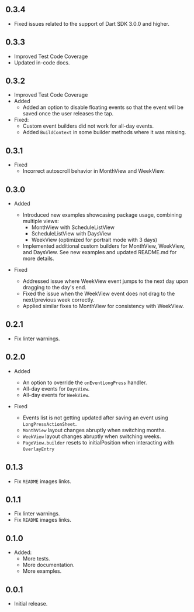 ## 0.3.4

- Fixed issues related to the support of Dart SDK 3.0.0 and higher.

## 0.3.3

- Improved Test Code Coverage
- Updated in-code docs.

## 0.3.2

- Improved Test Code Coverage
- Added
  * Added an option to disable floating events so that the event will be saved once the user releases the tap.
- Fixed:
  * Custom event builders did not work for all-day events.
  * Added `BuildContext` in some builder methods where it was missing.

## 0.3.1

- Fixed
  * Incorrect autoscroll behavior in MonthView and WeekView.

## 0.3.0

- Added

  * Introduced new examples showcasing package usage, combining multiple views:
    * MonthView with ScheduleListView
    * ScheduleListView with DaysView
    * WeekView (optimized for portrait mode with 3 days)
  * Implemented additional custom builders for MonthView, WeekView, and DaysView. See new examples and updated README.md for more details.

- Fixed

  * Addressed issue where WeekView event jumps to the next day upon dragging to the day's end.
  * Fixed the issue when the WeekView event does not drag to the next/previous week correctly.
  * Applied similar fixes to MonthView for consistency with WeekView.

## 0.2.1

* Fix linter warnings.

## 0.2.0

- Added
  * An option to override the `onEventLongPress` handler.
  * All-day events for `DaysView`.
  * All-day events for `WeekView`.

- Fixed
  * Events list is not getting updated after saving an event using `LongPressActionSheet`.
  * `MonthView` layout changes abruptly when switching months.
  * `WeekView` layout changes abruptly when switching weeks.
  * `PageView.builder` resets to initialPosition when interacting with `OverlayEntry`

## 0.1.3

* Fix `README` images links.


## 0.1.1

* Fix linter warnings.
* Fix `README` images links.


## 0.1.0

- Added:
  * More tests.
  * More documentation.
  * More examples.

  
## 0.0.1

* Initial release.

